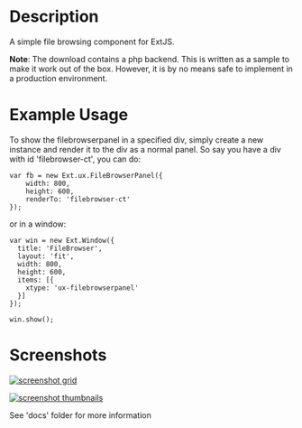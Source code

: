 # Description #

A simple file browsing component for ExtJS.

**Note**:
The download contains a php backend. This is written as a sample to make it work out of the box. However, it is by no means safe to implement in a production environment.

# Example Usage #
To show the filebrowserpanel in a specified div,
simply create a new instance and render it to the div as a normal panel.
So say you have a div with id 'filebrowser-ct', you can do:
```
var fb = new Ext.ux.FileBrowserPanel({
    width: 800,
    height: 600,
    renderTo: 'filebrowser-ct'
});
```

or in a window:
```
var win = new Ext.Window({
  title: 'FileBrowser',
  layout: 'fit',
  width: 800,
  height: 600,
  items: [{
    xtype: 'ux-filebrowserpanel'
  }]
});

win.show();
```

# Screenshots #
<a href='http://s879.photobucket.com/albums/ab353/bruijn88/?action=view&current=screenshot-grid.png'><img src='http://i879.photobucket.com/albums/ab353/bruijn88/th_screenshot-grid.png' alt='screenshot grid' border='0' /> </a>

<a href='http://s879.photobucket.com/albums/ab353/bruijn88/?action=view&current=screenshot-thumbnails.png'><img src='http://i879.photobucket.com/albums/ab353/bruijn88/th_screenshot-thumbnails.png' alt='screenshot thumbnails' border='0' /> </a>



See 'docs' folder for more information